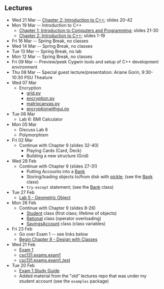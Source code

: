 ## Lectures

* Wed 21 Mar -- [Chapter 2: Introduction to C++](https://livemissouristate.sharepoint.com/sites/csc131/Shared%20Documents/Forms/AllItems.aspx?id=%2Fsites%2Fcsc131%2FShared%20Documents%2FPPTS%2FC%2B%2B%20Textbook/); slides 20-42
* Mon 19 Mar -- Introduction to C++
    * [Chapter 1: Introduction to Computers and Programming](https://livemissouristate.sharepoint.com/sites/csc131/Shared%20Documents/Forms/AllItems.aspx?id=%2Fsites%2Fcsc131%2FShared%20Documents%2FPPTS%2FC%2B%2B%20Textbook/Chapter01.ppt); slides 21-30
    * [Chapter 2: Introduction to C++](https://livemissouristate.sharepoint.com/sites/csc131/Shared%20Documents/Forms/AllItems.aspx?id=%2Fsites%2Fcsc131%2FShared%20Documents%2FPPTS%2FC%2B%2B%20Textbook/Chapter02.ppt); slides 1-19
* Fri 16 Mar -- Spring Break, no classes
* Wed 14 Mar -- Spring Break, no classes
* Tue 13 Mar -- Spring Break, no lab
* Mon 12 Mar -- Spring Break, no classes
* Fri 09 Mar -- Preview/peek Cygwin tools and setup of C++ development environment
* Thu 08 Mar -- Special guest lecture/presentation: Ariane Gorin, 9:30-10:30 PSU Theature
* Wed 07 Mar
    * Encryption
        * [grid.py](../csc131/ch09/encryption/grid.py)
        * [encryption.py](../csc131/ch09/encryption/encryption.py)
        * [matrixcanvas.py](../csc131/ch09/encryption/matrixcanvas.py)
        * [encryptionwithgui.py](../csc131/ch09/encryption/encryptionwithgui.py)
* Tue 06 Mar
    * Lab 6: BMI Calculator
* Mon 05 Mar
    * Discuss Lab 6
    * Polymorphism
* Fri 02 Mar
    * Continue with Chapter 9 (slides 32-40)
        * Playing Cards (Card, Deck)
        * Building a new structure (Grid)
* Wed 28 Feb
    * Continue with Chapter 9 (slides 27-31)
        * Putting Accounts into a [Bank](../csc131/ch09/bank.py)
        * Storing/loading objects to/from disk with [pickle](https://docs.python.org/3/library/pickle.html); (see the [Bank](../csc131/ch09/bank.py) class)
        * `try-except` statement; (see the [Bank](../csc131/ch09/bank.py) class)
* Tue 27 Feb
    * [Lab 5 - Geometric Object](https://github.com/msu-csc131/lab05/)
* Mon 26 Feb
    * Continue with Chapter 9 (slides 8-26)
        * [Student](../csc131/ch09/student.py) class (first class; lifetime of objects)
        * [Rational](../csc131/ch09/rational.py) class (operator overloading)
        * [SavingsAccount](../csc131/ch09/savings_account.py) class (class variables)
* Fri 23 Feb
    * Go over Exam 1 -- see links below
    * [Begin Chapter 9 - Design with Classes](https://livemissouristate.sharepoint.com/:p:/r/sites/csc131/_layouts/15/Doc.aspx?sourcedoc=%7B3A1DA170-F5B8-4966-AA45-779E7EB685FF%7D&file=ch09.pptx&action=edit&mobileredirect=true)
* Wed 21 Feb
    * [Exam 1](E1.md)
    * [csc131.exams.exam1](../csc131/exams/exam1.py)
    * [csc131.exams.exam1_test](../csc131/exams/exam1_test.py)
* Tue 20 Feb
    * [Exam 1 Study Guide](E1SG.md)
    * Added material from the "old" lectures repo that was under my student account (see the `examples` package)
